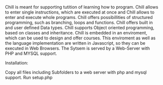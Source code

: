 Chill is meant for supporting tutition of learning how to program.
Chill allows to enter single instructions, which are executed at once and Chill allows to enter and execute whole programs. Chill offers possibillities of structured programming, such as branching, loops and functions. Chill offers built in and user defined Data types. Chill supports Object oriented programming, based on classes and inheritance.
Chill is embedded in an enviroment, which can be used to design and offer courses. This enviroment as well as the language implementation are written in Javascript, so they can be executed in Web Browsers. The Sytsem is served by a Web-Server with PHP and MYSQL support.

Installation:

Copy all files including Subfolders to a web server with php and mysql support.
Run setup.php 
